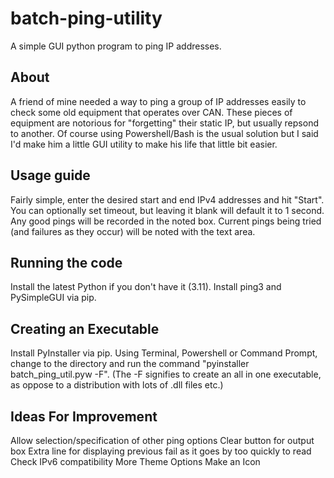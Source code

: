 # batch-ping-utility
A simple GUI python program to ping IP addresses.

## About

A friend of mine needed a way to ping a group of IP addresses easily to check some old equipment that operates over CAN. These pieces of equipment are notorious for "forgetting" their static IP, but usually repsond to another.
Of course using Powershell/Bash is the usual solution but I said I'd make him a little GUI utility to make his life that little bit easier.

## Usage guide

Fairly simple, enter the desired start and end IPv4 addresses and hit "Start". You can optionally set timeout, but leaving it blank will default it to 1 second.
Any good pings will be recorded in the noted box. Current pings being tried (and failures as they occur) will be noted with the text area.

## Running the code

Install the latest Python if you don't have it (3.11).
Install ping3 and PySimpleGUI via pip.

## Creating an Executable

Install PyInstaller via pip.
Using Terminal, Powershell or Command Prompt, change to the directory and run the command "pyinstaller batch_ping_util.pyw -F".
(The -F signifies to create an all in one executable, as oppose to a distribution with lots of .dll files etc.)

## Ideas For Improvement

Allow selection/specification of other ping options
Clear button for output box
Extra line for displaying previous fail as it goes by too quickly to read
Check IPv6 compatibility 
More Theme Options
Make an Icon
